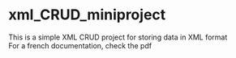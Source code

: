 # xml_CRUD_miniproject
This is a simple XML CRUD project for storing data in XML format
<br>
For a french documentation, check the pdf
